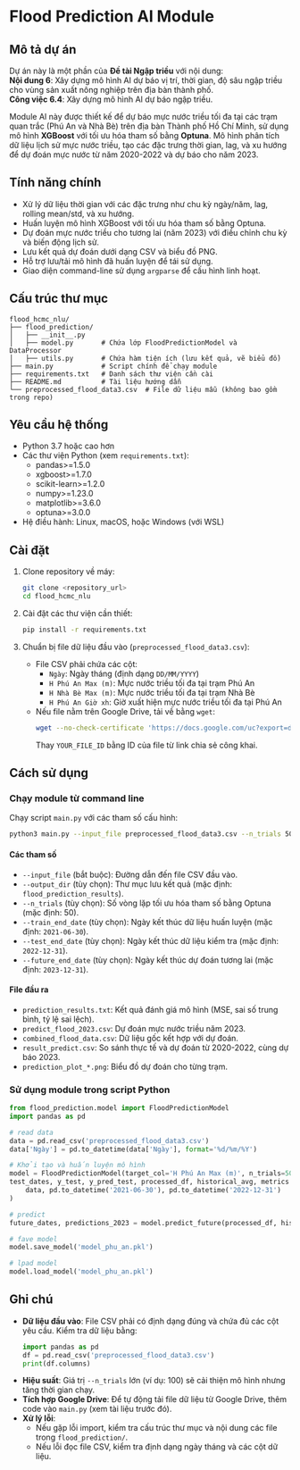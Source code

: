 # Flood Prediction AI Module

## Mô tả dự án

Dự án này là một phần của **Đề tài Ngập triều** với nội dung:  
**Nội dung 6**: Xây dựng mô hình AI dự báo vị trí, thời gian, độ sâu ngập triều cho vùng sản xuất nông nghiệp trên địa bàn thành phố.  
**Công việc 6.4**: Xây dựng mô hình AI dự báo ngập triều.  

Module AI này được thiết kế để dự báo mực nước triều tối đa tại các trạm quan trắc (Phú An và Nhà Bè) trên địa bàn Thành phố Hồ Chí Minh, sử dụng mô hình **XGBoost** với tối ưu hóa tham số bằng **Optuna**. Mô hình phân tích dữ liệu lịch sử mực nước triều, tạo các đặc trưng thời gian, lag, và xu hướng để dự đoán mực nước từ năm 2020-2022 và dự báo cho năm 2023.

## Tính năng chính
- Xử lý dữ liệu thời gian với các đặc trưng như chu kỳ ngày/năm, lag, rolling mean/std, và xu hướng.
- Huấn luyện mô hình XGBoost với tối ưu hóa tham số bằng Optuna.
- Dự đoán mực nước triều cho tương lai (năm 2023) với điều chỉnh chu kỳ và biến động lịch sử.
- Lưu kết quả dự đoán dưới dạng CSV và biểu đồ PNG.
- Hỗ trợ lưu/tải mô hình đã huấn luyện để tái sử dụng.
- Giao diện command-line sử dụng `argparse` để cấu hình linh hoạt.

## Cấu trúc thư mục
```
flood_hcmc_nlu/
├── flood_prediction/
│   ├── __init__.py
│   ├── model.py       # Chứa lớp FloodPredictionModel và DataProcessor
│   ├── utils.py       # Chứa hàm tiện ích (lưu kết quả, vẽ biểu đồ)
├── main.py            # Script chính để chạy module
├── requirements.txt   # Danh sách thư viện cần cài
├── README.md          # Tài liệu hướng dẫn
└── preprocessed_flood_data3.csv  # File dữ liệu mẫu (không bao gồm trong repo)
```

## Yêu cầu hệ thống
- Python 3.7 hoặc cao hơn
- Các thư viện Python (xem `requirements.txt`):
  - pandas>=1.5.0
  - xgboost>=1.7.0
  - scikit-learn>=1.2.0
  - numpy>=1.23.0
  - matplotlib>=3.6.0
  - optuna>=3.0.0
- Hệ điều hành: Linux, macOS, hoặc Windows (với WSL)

## Cài đặt
1. Clone repository về máy:
   ```bash
   git clone <repository_url>
   cd flood_hcmc_nlu
   ```

2. Cài đặt các thư viện cần thiết:
   ```bash
   pip install -r requirements.txt
   ```

3. Chuẩn bị file dữ liệu đầu vào (`preprocessed_flood_data3.csv`):
   - File CSV phải chứa các cột:
     - `Ngày`: Ngày tháng (định dạng `DD/MM/YYYY`)
     - `H Phú An Max (m)`: Mực nước triều tối đa tại trạm Phú An
     - `H Nhà Bè Max (m)`: Mực nước triều tối đa tại trạm Nhà Bè
     - `H Phú An Giờ xh`: Giờ xuất hiện mực nước triều tối đa tại Phú An
   - Nếu file nằm trên Google Drive, tải về bằng `wget`:
     ```bash
     wget --no-check-certificate 'https://docs.google.com/uc?export=download&id=YOUR_FILE_ID' -O preprocessed_flood_data3.csv
     ```
     Thay `YOUR_FILE_ID` bằng ID của file từ link chia sẻ công khai.

## Cách sử dụng
### Chạy module từ command line
Chạy script `main.py` với các tham số cấu hình:

```bash
python3 main.py --input_file preprocessed_flood_data3.csv --n_trials 50 --output_dir results --train_end_date 2021-06-30 --test_end_date 2022-12-31 --future_end_date 2023-12-31
```

#### Các tham số
- `--input_file` (bắt buộc): Đường dẫn đến file CSV đầu vào.
- `--output_dir` (tùy chọn): Thư mục lưu kết quả (mặc định: `flood_prediction_results`).
- `--n_trials` (tùy chọn): Số vòng lặp tối ưu hóa tham số bằng Optuna (mặc định: 50).
- `--train_end_date` (tùy chọn): Ngày kết thúc dữ liệu huấn luyện (mặc định: `2021-06-30`).
- `--test_end_date` (tùy chọn): Ngày kết thúc dữ liệu kiểm tra (mặc định: `2022-12-31`).
- `--future_end_date` (tùy chọn): Ngày kết thúc dự đoán tương lai (mặc định: `2023-12-31`).

#### File đầu ra
- `prediction_results.txt`: Kết quả đánh giá mô hình (MSE, sai số trung bình, tỷ lệ sai lệch).
- `predict_flood_2023.csv`: Dự đoán mực nước triều năm 2023.
- `combined_flood_data.csv`: Dữ liệu gốc kết hợp với dự đoán.
- `result_predict.csv`: So sánh thực tế và dự đoán từ 2020-2022, cùng dự báo 2023.
- `prediction_plot_*.png`: Biểu đồ dự đoán cho từng trạm.

### Sử dụng module trong script Python
```python
from flood_prediction.model import FloodPredictionModel
import pandas as pd

# read data
data = pd.read_csv('preprocessed_flood_data3.csv')
data['Ngày'] = pd.to_datetime(data['Ngày'], format='%d/%m/%Y')

# Khởi tạo và huấn luyện mô hình
model = FloodPredictionModel(target_col='H Phú An Max (m)', n_trials=50)
test_dates, y_test, y_pred_test, processed_df, historical_avg, metrics = model.train(
    data, pd.to_datetime('2021-06-30'), pd.to_datetime('2022-12-31')
)

# predict
future_dates, predictions_2023 = model.predict_future(processed_df, historical_avg, '2023-12-31')

# fave model
model.save_model('model_phu_an.pkl')

# lpad model
model.load_model('model_phu_an.pkl')
```

## Ghi chú
- **Dữ liệu đầu vào**: File CSV phải có định dạng đúng và chứa đủ các cột yêu cầu. Kiểm tra dữ liệu bằng:
  ```python
  import pandas as pd
  df = pd.read_csv('preprocessed_flood_data3.csv')
  print(df.columns)
  ```
- **Hiệu suất**: Giá trị `--n_trials` lớn (ví dụ: 100) sẽ cải thiện mô hình nhưng tăng thời gian chạy.
- **Tích hợp Google Drive**: Để tự động tải file dữ liệu từ Google Drive, thêm code vào `main.py` (xem tài liệu trước đó).
- **Xử lý lỗi**:
  - Nếu gặp lỗi import, kiểm tra cấu trúc thư mục và nội dung các file trong `flood_prediction/`.
  - Nếu lỗi đọc file CSV, kiểm tra định dạng ngày tháng và các cột dữ liệu.


